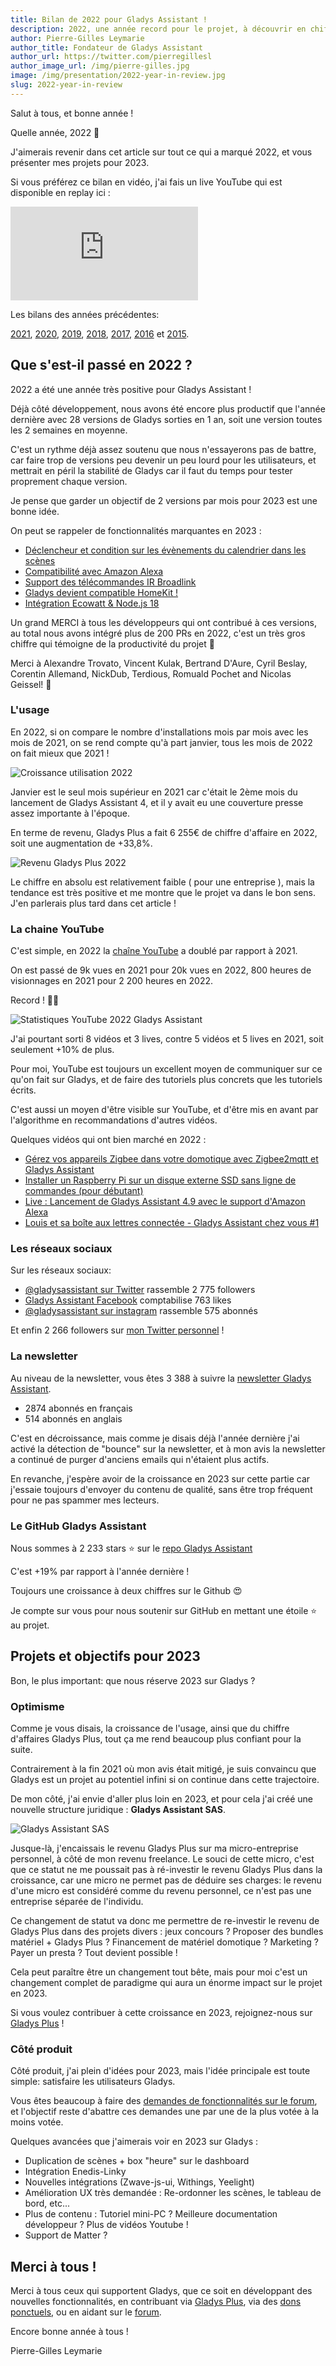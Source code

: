 ```yaml
---
title: Bilan de 2022 pour Gladys Assistant !
description: 2022, une année record pour le projet, à découvrir en chiffre dans cet article
author: Pierre-Gilles Leymarie
author_title: Fondateur de Gladys Assistant
author_url: https://twitter.com/pierregillesl
author_image_url: /img/pierre-gilles.jpg
image: /img/presentation/2022-year-in-review.jpg
slug: 2022-year-in-review
---
```


Salut à tous, et bonne année !

Quelle année, 2022 🤩

J'aimerais revenir dans cet article sur tout ce qui a marqué 2022, et vous présenter mes projets pour 2023.

Si vous préférez ce bilan en vidéo, j'ai fais un live YouTube qui est disponible en replay ici :

<div class="youtubeVideoContainerInBlog">
    <iframe  src="https://www.youtube.com/embed/l2E1wNF-Mtw" title="YouTube video player" frameborder="0" allow="accelerometer; autoplay; clipboard-write; encrypted-media; gyroscope; picture-in-picture; web-share" allowfullscreen></iframe>
</div>

Les bilans des années précédentes:

[2021](/fr/blog/2021-year-in-review), [2020](/fr/blog/bilan-2020-gladys-assistant), [2019](/fr/blog/bilan-2019-gladys-assistant), [2018](/fr/blog/bilan-2018-pour-gladys-assistant), [2017](/fr/blog/bilan-gladys-2017), [2016](/fr/blog/bilan-annee-2016) et [2015](/fr/blog/bilan-2015-et-projets-pour-2016).

<!--truncate-->

## Que s'est-il passé en 2022 ?

2022 a été une année très positive pour Gladys Assistant !

Déjà côté développement, nous avons été encore plus productif que l'année dernière avec 28 versions de Gladys sorties en 1 an, soit une version toutes les 2 semaines en moyenne.

C'est un rythme déjà assez soutenu que nous n'essayerons pas de battre, car faire trop de versions peu devenir un peu lourd pour les utilisateurs, et mettrait en péril la stabilité de Gladys car il faut du temps pour tester proprement chaque version.

Je pense que garder un objectif de 2 versions par mois pour 2023 est une bonne idée.

On peut se rappeler de fonctionnalités marquantes en 2023 :

- [Déclencheur et condition sur les évènements du calendrier dans les scènes](/fr/blog/gladys-assistant-4-8-with-calendar-in-scenes/)
- [Compatibilité avec Amazon Alexa](/fr/blog/gladys-assistant-4-9-with-alexa-integration/)
- [Support des télécommandes IR Broadlink](/fr/blog/gladys-assistant-4-10-broadlink-and-performances/)
- [Gladys devient compatible HomeKit !](/fr/blog/gladys-assistant-4-12-homekit/)
- [Intégration Ecowatt & Node.js 18](/fr/blog/gladys-assistant-4-13-ecowatt/)

Un grand MERCI à tous les développeurs qui ont contribué à ces versions, au total nous avons intégré plus de 200 PRs en 2022, c'est un très gros chiffre qui témoigne de la productivité du projet 🎉

Merci à Alexandre Trovato, Vincent Kulak, Bertrand D'Aure, Cyril Beslay, Corentin Allemand, NickDub, Terdious, Romuald Pochet and Nicolas Geissel! 🙏

### L'usage

En 2022, si on compare le nombre d'installations mois par mois avec les mois de 2021, on se rend compte qu'à part janvier, tous les mois de 2022 on fait mieux que 2021 !

![Croissance utilisation 2022](../../../static/img/articles/fr/year-in-review-2022/gladys-usage-2022.jpg)

Janvier est le seul mois supérieur en 2021 car c'était le 2ème mois du lancement de Gladys Assistant 4, et il y avait eu une couverture presse assez importante à l'époque.

En terme de revenu, Gladys Plus a fait 6 255€ de chiffre d'affaire en 2022, soit une augmentation de +33,8%.

![Revenu Gladys Plus 2022](../../../static/img/articles/fr/year-in-review-2022/gladys-plus-revenue-2022.jpg)

Le chiffre en absolu est relativement faible ( pour une entreprise ), mais la tendance est très positive et me montre que le projet va dans le bon sens. J'en parlerais plus tard dans cet article !

### La chaine YouTube

C'est simple, en 2022 la [chaîne YouTube](https://www.youtube.com/@GladysAssistant) a doublé par rapport à 2021.

On est passé de 9k vues en 2021 pour 20k vues en 2022, 800 heures de visionnages en 2021 pour 2 200 heures en 2022.

Record ! 🚀🚀

![Statistiques YouTube 2022 Gladys Assistant](../../../static/img/articles/fr/year-in-review-2022/youtube-stats-2022.jpg)

J'ai pourtant sorti 8 vidéos et 3 lives, contre 5 vidéos et 5 lives en 2021, soit seulement +10% de plus.

Pour moi, YouTube est toujours un excellent moyen de communiquer sur ce qu'on fait sur Gladys, et de faire des tutoriels plus concrets que les tutoriels écrits.

C'est aussi un moyen d'être visible sur YouTube, et d'être mis en avant par l'algorithme en recommandations d'autres vidéos.

Quelques vidéos qui ont bien marché en 2022 :

- [Gérez vos appareils Zigbee dans votre domotique avec Zigbee2mqtt et Gladys Assistant](https://youtu.be/ALW3uDB9P0s)
- [Installer un Raspberry Pi sur un disque externe SSD sans ligne de commandes (pour débutant)](https://youtu.be/Zn7imzI0oYU)
- [Live : Lancement de Gladys Assistant 4.9 avec le support d'Amazon Alexa](https://youtu.be/Da_AQSQedFg)
- [Louis et sa boîte aux lettres connectée - Gladys Assistant chez vous #1](https://youtu.be/XXanY-SP_5w)

### Les réseaux sociaux

Sur les réseaux sociaux:

- [@gladysassistant sur Twitter](https://twitter.com/gladysassistant) rassemble 2 775 followers
- [Gladys Assistant Facebook](https://www.facebook.com/gladysassistant) comptabilise 763 likes
- [@gladysassistant sur instagram](https://www.instagram.com/gladysassistant) rassemble 575 abonnés

Et enfin 2 266 followers sur [mon Twitter personnel](https://twitter.com/pierregillesl) !

### La newsletter

Au niveau de la newsletter, vous êtes 3 388 à suivre la [newsletter Gladys Assistant](https://email-list.gladysassistant.com/subscription/1mXJoEWEl).

- 2874 abonnés en français
- 514 abonnés en anglais

C'est en décroissance, mais comme je disais déjà l'année dernière j'ai activé la détection de "bounce" sur la newsletter, et à mon avis la newsletter a continué de purger d'anciens emails qui n'étaient plus actifs.

En revanche, j'espère avoir de la croissance en 2023 sur cette partie car j'essaie toujours d'envoyer du contenu de qualité, sans être trop fréquent pour ne pas spammer mes lecteurs.

### Le GitHub Gladys Assistant

Nous sommes à 2 233 stars ⭐ sur le [repo Gladys Assistant](https://github.com/GladysAssistant/Gladys)

C'est +19% par rapport à l'année dernière !

Toujours une croissance à deux chiffres sur le Github 😍

Je compte sur vous pour nous soutenir sur GitHub en mettant une étoile ⭐ au projet.

## Projets et objectifs pour 2023

Bon, le plus important: que nous réserve 2023 sur Gladys ?

### Optimisme

Comme je vous disais, la croissance de l'usage, ainsi que du chiffre d'affaires Gladys Plus, tout ça me rend beaucoup plus confiant pour la suite.

Contrairement à la fin 2021 où mon avis était mitigé, je suis convaincu que Gladys est un projet au potentiel infini si on continue dans cette trajectoire.

De mon côté, j'ai envie d'aller plus loin en 2023, et pour cela j'ai créé une nouvelle structure juridique : **Gladys Assistant SAS**.

![Gladys Assistant SAS](../../../static/img/articles/fr/year-in-review-2022/gladys-assistant-sas.jpg)

Jusque-là, j'encaissais le revenu Gladys Plus sur ma micro-entreprise personnel, à côté de mon revenu freelance. Le souci de cette micro, c'est que ce statut ne me poussait pas à ré-investir le revenu Gladys Plus dans la croissance, car une micro ne permet pas de déduire ses charges: le revenu d'une micro est considéré comme du revenu personnel, ce n'est pas une entreprise séparée de l'individu.

Ce changement de statut va donc me permettre de re-investir le revenu de Gladys Plus dans des projets divers : jeux concours ? Proposer des bundles matériel + Gladys Plus ? Financement de matériel domotique ? Marketing ? Payer un presta ? Tout devient possible !

Cela peut paraître être un changement tout bête, mais pour moi c'est un changement complet de paradigme qui aura un énorme impact sur le projet en 2023.

Si vous voulez contribuer à cette croissance en 2023, rejoignez-nous sur [Gladys Plus](/fr/plus) !

### Côté produit

Côté produit, j'ai plein d'idées pour 2023, mais l'idée principale est toute simple: satisfaire les utilisateurs Gladys.

Vous êtes beaucoup à faire des [demandes de fonctionnalités sur le forum](https://community.gladysassistant.com/c/feature-requests/43/l/latest?order=votes), et l'objectif reste d'abattre ces demandes une par une de la plus votée à la moins votée.

Quelques avancées que j'aimerais voir en 2023 sur Gladys :

- Duplication de scènes + box "heure" sur le dashboard
- Intégration Enedis-Linky
- Nouvelles intégrations (Zwave-js-ui, Withings, Yeelight)
- Amélioration UX très demandée : Re-ordonner les scènes, le tableau de bord, etc...
- Plus de contenu : Tutoriel mini-PC ? Meilleure documentation développeur ? Plus de vidéos Youtube !
- Support de Matter ?

## Merci à tous !

Merci à tous ceux qui supportent Gladys, que ce soit en développant des nouvelles fonctionnalités, en contribuant via [Gladys Plus](/fr/plus/), via des [dons ponctuels](https://www.buymeacoffee.com/gladysassistant), ou en aidant sur le [forum](https://community.gladysassistant.com/).

Encore bonne année à tous !

Pierre-Gilles Leymarie
